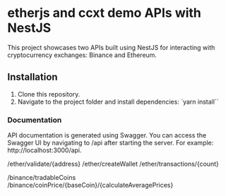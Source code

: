 #  etherjs and ccxt demo APIs with NestJS

This project showcases two APIs built using NestJS for interacting with cryptocurrency exchanges: Binance and Ethereum.

## Installation

1. Clone this repository.
2. Navigate to the project folder and install dependencies: `yarn install``


### Documentation
API documentation is generated using Swagger. You can access the Swagger UI by navigating to /api after starting the server. For example: http://localhost:3000/api.

/ether/validate/{address}
/ether/createWallet
/ether/transactions/{count}

/binance/tradableCoins
/binance/coinPrice/{baseCoin}/{calculateAveragePrices}